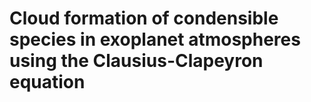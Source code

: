 # Cloud formation of condensible species in exoplanet atmospheres using the Clausius-Clapeyron equation

